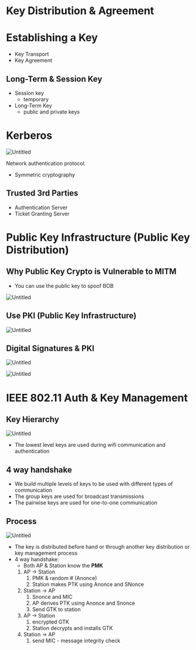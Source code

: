 # Key Distribution & Agreement

# Establishing a Key

- Key Transport
- Key Agreement

## Long-Term & Session Key

- Session key
    - temporary
- Long-Term Key
    - public and private keys

# Kerberos

![Untitled](Key%20Distribution%20&%20Agreement%20a81c0638271e493fbd3e83ea8bb1ab83/Untitled.png)

Network authentication protocol.

- Symmetric cryptography

## Trusted 3rd Parties

- Authentication Server
- Ticket Granting Server

# Public Key Infrastructure (Public Key Distribution)

## Why Public Key Crypto is Vulnerable to MITM

- You can use the public key to spoof BOB

![Untitled](Key%20Distribution%20&%20Agreement%20a81c0638271e493fbd3e83ea8bb1ab83/Untitled%201.png)

## Use PKI (Public Key Infrastructure)

![Untitled](Key%20Distribution%20&%20Agreement%20a81c0638271e493fbd3e83ea8bb1ab83/Untitled%202.png)

## Digital Signatures & PKI

![Untitled](Key%20Distribution%20&%20Agreement%20a81c0638271e493fbd3e83ea8bb1ab83/Untitled%203.png)

![Untitled](Key%20Distribution%20&%20Agreement%20a81c0638271e493fbd3e83ea8bb1ab83/Untitled%204.png)

# IEEE 802.11 Auth & Key Management

## Key Hierarchy

![Untitled](Key%20Distribution%20&%20Agreement%20a81c0638271e493fbd3e83ea8bb1ab83/Untitled%205.png)

- The lowest level keys are used during wifi communication and authentication

## 4 way handshake

- We build multiple levels of keys to be used with different types of communication
- The group keys are used for broadcast transmissions
- The pairwise keys are used for one-to-one communication

## Process

![Untitled](Key%20Distribution%20&%20Agreement%20a81c0638271e493fbd3e83ea8bb1ab83/Untitled%206.png)

- The key is distributed before hand or through another key distribution or key management process
- 4 way handshake:
    - Both AP & Station know the **PMK**
    1. AP → Station
        1. PMK & random # (Anonce)
        2. Station makes PTK using Anonce and SNonce
    2. Station → AP
        1. Snonce and MIC
        2. AP derives PTK using Anonce and Snonce
        3. Send GTK to station
    3. AP → Station
        1. encrypted GTK
        2. Station decrypts and installs GTK
    4. Station → AP
        1. send MIC - message integrity check